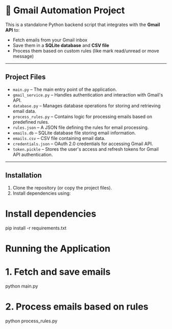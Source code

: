 # 📧 Gmail Automation Project

This is a standalone Python backend script that integrates with the **Gmail API** to:

- Fetch emails from your Gmail inbox  
- Save them in a **SQLite database** and **CSV file**  
- Process them based on custom rules (like mark read/unread or move message)  

---

## Project Files

- `main.py` – The main entry point of the application.  
- `gmail_service.py` – Handles authentication and interaction with Gmail's API.  
- `database.py` – Manages database operations for storing and retrieving email data.  
- `process_rules.py` – Contains logic for processing emails based on predefined rules.  
- `rules.json` – A JSON file defining the rules for email processing.  
- `emails.db` – SQLite database file storing email information.  
- `emails.csv` – CSV file containing email data.  
- `credentials.json` – OAuth 2.0 credentials for accessing Gmail API.  
- `token.pickle` – Stores the user's access and refresh tokens for Gmail API authentication.  

---

## Installation

1. Clone the repository (or copy the project files).  
2. Install dependencies using:

# Install dependencies
pip install -r requirements.txt

# Running the Application

# 1. Fetch and save emails
python main.py

# 2. Process emails based on rules
python process_rules.py


